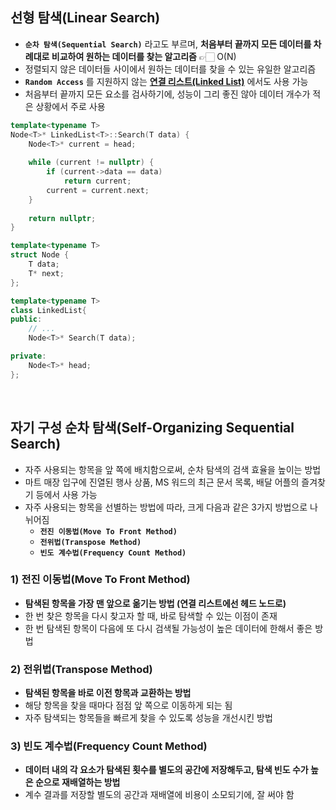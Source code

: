 ## 선형 탐색(Linear Search)

- **`순차 탐색(Sequential Search)`** 라고도 부르며, **처음부터 끝까지 모든 데이터를 차례대로 비교하여 원하는 데이터를 찾는 알고리즘**  👉🏻  $\mathrm{O(N)}$  
- 정렬되지 않은 데이터들 사이에서 원하는 데이터를 찾을 수 있는 유일한 알고리즘
- **`Random Access`** 를 지원하지 않는 [**연결 리스트(Linked List)**](../../DataStructure/리스트(List).md) 에서도 사용 가능
- 처음부터 끝까지 모든 요소를 검사하기에, 성능이 그리 좋진 않아 데이터 개수가 적은 상황에서 주로 사용  

```cpp
template<typename T>
Node<T>* LinkedList<T>::Search(T data) {
	Node<T>* current = head;
    
    while (current != nullptr) {
        if (current->data == data)
            return current;
        current = current.next;
    }
    
    return nullptr;
}
```  

```cpp
template<typename T>
struct Node {
    T data;
    T* next;
};

template<typename T>
class LinkedList{
public:
	// ...
    Node<T>* Search(T data);

private:
	Node<T>* head;
};
```  
<br>

## 자기 구성 순차 탐색(Self-Organizing Sequential Search)

- 자주 사용되는 항목을 앞 쪽에 배치함으로써, 순차 탐색의 검색 효율을 높이는 방법
- 마트 매장 입구에 진열된 행사 상품, MS 워드의 최근 문서 목록, 배달 어플의 즐겨찾기 등에서 사용 가능
- 자주 사용되는 항목을 선별하는 방법에 따라, 크게 다음과 같은 3가지 방법으로 나뉘어짐
	- **`전진 이동법(Move To Front Method)`**  
	- **`전위법(Transpose Method)`** 
	- **`빈도 계수법(Frequency Count Method)`**   

### 1) 전진 이동법(Move To Front Method)

- **탐색된 항목을 가장 맨 앞으로 옮기는 방법 (연결 리스트에선 헤드 노드로)**
- 한 번 찾은 항목을 다시 찾고자 할 때, 바로 탐색할 수 있는 이점이 존재
- 한 번 탐색된 항목이 다음에 또 다시 검색될 가능성이 높은 데이터에 한해서 좋은 방법  

### 2) 전위법(Transpose Method)

- **탐색된 항목을 바로 이전 항목과 교환하는 방법**
- 해당 항목을 찾을 때마다 점점 앞 쪽으로 이동하게 되는 됨
- 자주 탐색되는 항목들을 빠르게 찾을 수 있도록 성능을 개선시킨 방법  

### 3) 빈도 계수법(Frequency Count Method)

- **데이터 내의 각 요소가 탐색된 횟수를 별도의 공간에 저장해두고, 탐색 빈도 수가 높은 순으로 재배열하는 방법**
- 계수 결과를 저장할 별도의 공간과 재배열에 비용이 소모되기에, 잘 써야 함
